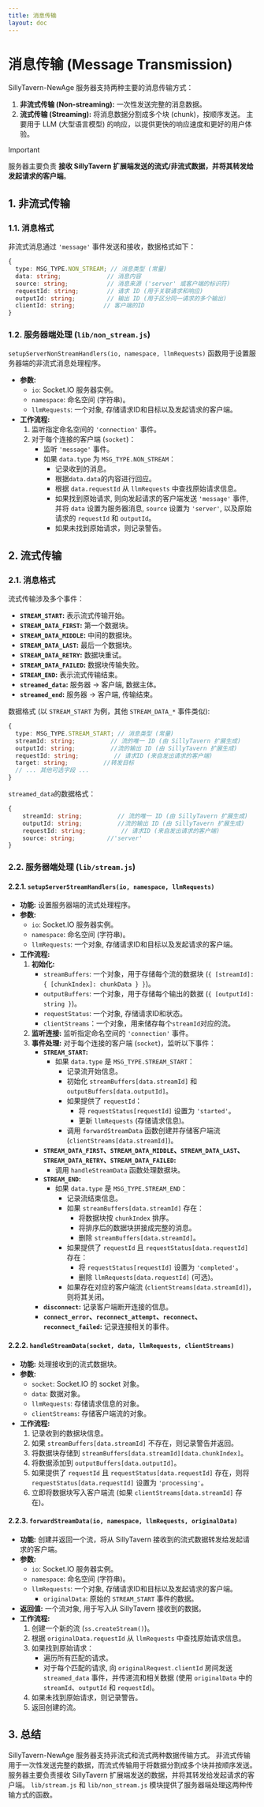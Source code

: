 ```yaml
---
title: 消息传输
layout: doc
---
```


# 消息传输 (Message Transmission)

SillyTavern-NewAge 服务器支持两种主要的消息传输方式：

1. **非流式传输 (Non-streaming):**  一次性发送完整的消息数据。
2. **流式传输 (Streaming):**  将消息数据分割成多个块 (chunk)，按顺序发送。 主要用于 LLM (大型语言模型) 的响应，以提供更快的响应速度和更好的用户体验。

> [!IMPORTANT]
> 服务器主要负责 **接收 SillyTavern 扩展端发送的流式/非流式数据，并将其转发给发起请求的客户端**。

## 1. 非流式传输

### 1.1. 消息格式

非流式消息通过 `'message'` 事件发送和接收，数据格式如下：

```typescript
{
  type: MSG_TYPE.NON_STREAM; // 消息类型 (常量)
  data: string;             // 消息内容
  source: string;           // 消息来源 ('server' 或客户端的标识符)
  requestId: string;        // 请求 ID (用于关联请求和响应)
  outputId: string;         // 输出 ID (用于区分同一请求的多个输出)
  clientId: string;        // 客户端的ID
}
```

### 1.2. 服务器端处理 (`lib/non_stream.js`)

`setupServerNonStreamHandlers(io, namespace, llmRequests)` 函数用于设置服务器端的非流式消息处理程序。

* **参数:**
  * `io`:  Socket.IO 服务器实例。
  * `namespace`:  命名空间 (字符串)。
  * `llmRequests`:  一个对象, 存储请求ID和目标以及发起请求的客户端。
* **工作流程:**
    1. 监听指定命名空间的 `'connection'` 事件。
    2. 对于每个连接的客户端 (`socket`)：
        * 监听 `'message'` 事件。
        * 如果 `data.type` 为 `MSG_TYPE.NON_STREAM`：
            * 记录收到的消息。
            * 根据`data.data`的内容进行回应。
            * 根据 `data.requestId` 从 `llmRequests` 中查找原始请求信息。
            * 如果找到原始请求, 则向发起请求的客户端发送 `'message'` 事件, 并将 `data` 设置为服务器消息, `source` 设置为 `'server'`, 以及原始请求的 `requestId` 和 `outputId`。
            * 如果未找到原始请求，则记录警告。

## 2. 流式传输

### 2.1. 消息格式

流式传输涉及多个事件：

* **`STREAM_START`:**  表示流式传输开始。
* **`STREAM_DATA_FIRST`:**  第一个数据块。
* **`STREAM_DATA_MIDDLE`:**  中间的数据块。
* **`STREAM_DATA_LAST`:**  最后一个数据块。
* **`STREAM_DATA_RETRY`:** 数据块重试。
* **`STREAM_DATA_FAILED`:** 数据块传输失败。
* **`STREAM_END`:**  表示流式传输结束。
* **`streamed_data`:** 服务器 -> 客户端, 数据主体。
* **`streamed_end`:** 服务器 -> 客户端, 传输结束。

数据格式 (以 `STREAM_START` 为例，其他 `STREAM_DATA_*` 事件类似):

```typescript
{
  type: MSG_TYPE.STREAM_START; // 消息类型 (常量)
  streamId: string;          // 流的唯一 ID (由 SillyTavern 扩展生成)
  outputId: string;          //流的输出 ID (由 SillyTavern 扩展生成)
  requestId: string;          // 请求ID (来自发出请求的客户端)
  target: string;          //转发目标
  // ... 其他可选字段 ...
}
```

`streamed_data`的数据格式：

```typescript
{
    streamId: string;          // 流的唯一 ID (由 SillyTavern 扩展生成)
    outputId: string;          //流的输出 ID (由 SillyTavern 扩展生成)
    requestId: string;          // 请求ID (来自发出请求的客户端)
    source: string;         //'server'
}
```

### 2.2. 服务器端处理 (`lib/stream.js`)

#### 2.2.1. `setupServerStreamHandlers(io, namespace, llmRequests)`

* **功能:**  设置服务器端的流式处理程序。
* **参数:**
  * `io`:  Socket.IO 服务器实例。
  * `namespace`:  命名空间 (字符串)。
  * `llmRequests`:  一个对象, 存储请求ID和目标以及发起请求的客户端。
* **工作流程:**
    1. **初始化:**
        * `streamBuffers`:  一个对象，用于存储每个流的数据块 (`{ [streamId]: { [chunkIndex]: chunkData } }`)。
        * `outputBuffers`:  一个对象，用于存储每个输出的数据 (`{ [outputId]: string }`)。
        * `requestStatus`: 一个对象, 存储请求ID和状态。
        * `clientStreams`：一个对象，用来储存每个`streamId`对应的流。
    2. **监听连接:**  监听指定命名空间的 `'connection'` 事件。
    3. **事件处理:**  对于每个连接的客户端 (`socket`)，监听以下事件：
        * **`STREAM_START`:**
            * 如果 `data.type` 是 `MSG_TYPE.STREAM_START`：
                * 记录流开始信息。
                * 初始化 `streamBuffers[data.streamId]` 和 `outputBuffers[data.outputId]`。
                * 如果提供了 `requestId`：
                    * 将 `requestStatus[requestId]` 设置为 `'started'`。
                    * 更新 `llmRequests` (存储请求信息)。
                * 调用 `forwardStreamData` 函数创建并存储客户端流 (`clientStreams[data.streamId]`)。
        * **`STREAM_DATA_FIRST`、`STREAM_DATA_MIDDLE`、`STREAM_DATA_LAST`、`STREAM_DATA_RETRY`、`STREAM_DATA_FAILED`:**
            * 调用 `handleStreamData` 函数处理数据块。
        * **`STREAM_END`:**
            * 如果 `data.type` 是 `MSG_TYPE.STREAM_END`：
                * 记录流结束信息。
                * 如果 `streamBuffers[data.streamId]` 存在：
                    * 将数据块按 `chunkIndex` 排序。
                    * 将排序后的数据块拼接成完整的消息。
                    * 删除 `streamBuffers[data.streamId]`。
                * 如果提供了 `requestId` 且 `requestStatus[data.requestId]` 存在：
                    * 将 `requestStatus[requestId]` 设置为 `'completed'`。
                    * 删除 `llmRequests[data.requestId]` (可选)。
                * 如果存在对应的客户端流 (`clientStreams[data.streamId]`)，则将其关闭。
        * **`disconnect`:**  记录客户端断开连接的信息。
        * **`connect_error`、`reconnect_attempt`、`reconnect`、`reconnect_failed`:**  记录连接相关的事件。

#### 2.2.2. `handleStreamData(socket, data, llmRequests, clientStreams)`

* **功能:**  处理接收到的流式数据块。
* **参数:**
  * `socket`:  Socket.IO 的 socket 对象。
  * `data`:  数据对象。
  * `llmRequests`: 存储请求信息的对象。
  * `clientStreams`: 存储客户端流的对象。
* **工作流程:**
    1. 记录收到的数据块信息。
    2. 如果 `streamBuffers[data.streamId]` 不存在，则记录警告并返回。
    3. 将数据块存储到 `streamBuffers[data.streamId][data.chunkIndex]`。
    4. 将数据添加到 `outputBuffers[data.outputId]`。
    5. 如果提供了 `requestId` 且 `requestStatus[data.requestId]` 存在，则将 `requestStatus[data.requestId]` 设置为 `'processing'`。
    6. 立即将数据块写入客户端流 (如果 `clientStreams[data.streamId]` 存在)。

#### 2.2.3. `forwardStreamData(io, namespace, llmRequests, originalData)`

* **功能:**  创建并返回一个流，将从 SillyTavern 接收到的流式数据转发给发起请求的客户端。
* **参数:**
  * `io`:  Socket.IO 服务器实例。
  * `namespace`:  命名空间 (字符串)。
  * `llmRequests`:  一个对象, 存储请求ID和目标以及发起请求的客户端。
    * `originalData`:  原始的 `STREAM_START` 事件的数据。
* **返回值:** 一个流对象, 用于写入从 SillyTavern 接收到的数据。
* **工作流程:**
    1. 创建一个新的流 (`ss.createStream()`)。
    2. 根据 `originalData.requestId` 从 `llmRequests` 中查找原始请求信息。
    3. 如果找到原始请求：
        * 遍历所有匹配的请求。
        * 对于每个匹配的请求, 向 `originalRequest.clientId` 房间发送 `streamed_data` 事件，并传递流和相关数据 (使用 `originalData` 中的 `streamId`、`outputId` 和 `requestId`)。
    4. 如果未找到原始请求，则记录警告。
    5. 返回创建的流。

## 3. 总结

SillyTavern-NewAge 服务器支持非流式和流式两种数据传输方式。 非流式传输用于一次性发送完整的数据，而流式传输用于将数据分割成多个块并按顺序发送。 服务器主要负责接收 SillyTavern 扩展端发送的数据，并将其转发给发起请求的客户端。 `lib/stream.js` 和 `lib/non_stream.js` 模块提供了服务器端处理这两种传输方式的函数。
